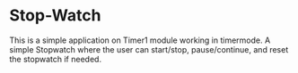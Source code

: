 # Stop-Watch
This is a simple application on Timer1 module working in timermode. A simple Stopwatch where the user can start/stop, pause/continue, and reset the stopwatch if needed.
